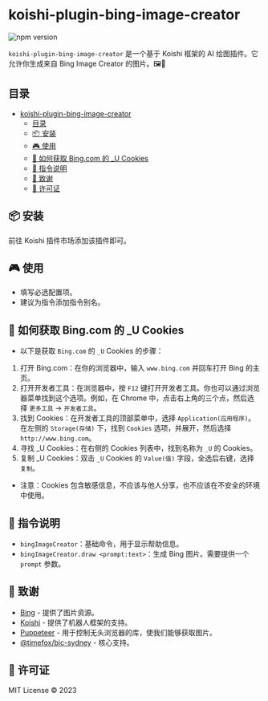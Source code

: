 # koishi-plugin-bing-image-creator

![npm version](https://img.shields.io/npm/v/koishi-plugin-bing-image-creator?style=flat-square)

`koishi-plugin-bing-image-creator` 是一个基于 Koishi 框架的 AI 绘图插件。它允许你生成来自 Bing Image Creator 的图片。🖼️🎨

## 目录

- [koishi-plugin-bing-image-creator](#koishi-plugin-bing-image-creator)
  - [目录](#目录)
  - [📦 安装](#-安装)
  - [🎮 使用](#-使用)
  - [🔑 如何获取 Bing.com 的 \_U Cookies](#-如何获取-bingcom-的-_u-cookies)
  - [📝 指令说明](#-指令说明)
  - [🙏 致谢](#-致谢)
  - [📄 许可证](#-许可证)

## 📦 安装

前往 Koishi 插件市场添加该插件即可。

## 🎮 使用

- 填写必选配置项。
- 建议为指令添加指令别名。

## 🔑 如何获取 Bing.com 的 _U Cookies

- 以下是获取 `Bing.com` 的 `_U` Cookies 的步骤：

1. 打开 Bing.com：在你的浏览器中，输入 `www.bing.com` 并回车打开 Bing 的主页。
2. 打开开发者工具：在浏览器中，按 `F12` 键打开开发者工具。你也可以通过浏览器菜单找到这个选项。例如，在 Chrome 中，点击右上角的三个点，然后选择 `更多工具` -> `开发者工具`。
3. 找到 Cookies：在开发者工具的顶部菜单中，选择 `Application(应用程序)`。在左侧的 `Storage(存储)` 下，找到 `Cookies` 选项，并展开，然后选择 `http://www.bing.com`。
4. 寻找 _U Cookies：在右侧的 Cookies 列表中，找到名称为 `_U` 的 Cookies。
5. 复制 _U Cookies：双击 `_U` Cookies 的 `Value(值)` 字段，全选后右键，选择 `复制`。

- 注意：Cookies 包含敏感信息，不应该与他人分享，也不应该在不安全的环境中使用。

## 📝 指令说明

- `bingImageCreator`：基础命令，用于显示帮助信息。
- `bingImageCreator.draw <prompt:text>`：生成 Bing 图片。需要提供一个 `prompt` 参数。

## 🙏 致谢

- [Bing](https://www.bing.com) - 提供了图片资源。
- [Koishi](https://koishi.chat/) - 提供了机器人框架的支持。
- [Puppeteer](https://pptr.dev/) - 用于控制无头浏览器的库，使我们能够获取图片。
- [@timefox/bic-sydney](https://www.npmjs.com/package/@timefox/bic-sydney) - 核心支持。

## 📄 许可证

MIT License © 2023